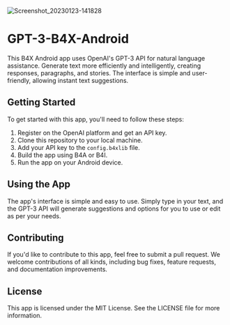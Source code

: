 ![Screenshot_20230123-141828](https://github.com/abdullcadre/GPT-3-B4X-Android/assets/95023007/1708c4a8-2c93-4591-be52-844db1229c1a)


# GPT-3-B4X-Android

This B4X Android app uses OpenAI's GPT-3 API for natural language assistance. Generate text more efficiently and intelligently, creating responses, paragraphs, and stories. The interface is simple and user-friendly, allowing instant text suggestions.

## Getting Started

To get started with this app, you'll need to follow these steps:

1. Register on the OpenAI platform and get an API key.
2. Clone this repository to your local machine.
3. Add your API key to the `config.b4xlib` file.
4. Build the app using B4A or B4I.
5. Run the app on your Android device.

## Using the App

The app's interface is simple and easy to use. Simply type in your text, and the GPT-3 API will generate suggestions and options for you to use or edit as per your needs.

## Contributing

If you'd like to contribute to this app, feel free to submit a pull request. We welcome contributions of all kinds, including bug fixes, feature requests, and documentation improvements.

## License

This app is licensed under the MIT License. See the LICENSE file for more information.
